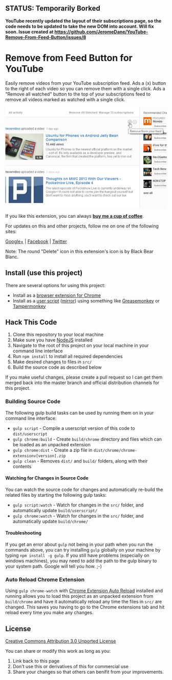 ## STATUS: Temporarily Borked

**YouTube recently updated the layout of their subscriptions page, so the code needs to be updated to take the new DOM into account. Will fix soon. Issue created at https://github.com/JeromeDane/YouTube-Remove-From-Feed-Button/issues/8**

# Remove from Feed Button for YouTube

Easily remove videos from your YouTube subscription feed. Ads a (x) button to the right of each video so you can remove them with a single click. Ads a "Remove all watched" button to the top of your subscriptions feed to remove all videos marked as watched with a single click.

![screen shot](https://github.com/JeromeDane/YouTube-Remove-From-Feed-Button/blob/master/screenshots/screenshot-640x400.png?raw=true)

If you like this extension, you can always **[buy me a cup of coffee](https://www.paypal.com/cgi-bin/webscr?cmd=_s-xclick&hosted_button_id=KF2QJ87Q37PFJ)**.

For updates on this and other projects, follow me on one of the following sites:

[Google+](https://plus.google.com/107905455800180378660/posts) |
[Facebook](https://www.facebook.com/Dane.Jerome) |
[Twitter](https://twitter.com/JeromeDane)

Note: The round "Delete" icon in this extension's icon is by Black Bear Blanc.

## Install (use this project)

There are several options for using this project:

* Install as a [browser extension for Chrome](https://chrome.google.com/webstore/detail/remove-from-feed-button-f/ogclfblkiagkkfpdbbbphchgfkieecml)
* Install as a [user script](https://greasyfork.org/en/scripts/13182-remove-from-feed-button-for-youtube) ([mirror](https://openuserjs.org/scripts/JeromeD/Remove_from_Feed_Button_for_YouTube)) using something like [Greasemonkey](https://addons.mozilla.org/en-us/firefox/addon/greasemonkey/) or [Tampermonkey](https://chrome.google.com/webstore/detail/tampermonkey/dhdgffkkebhmkfjojejmpbldmpobfkfo?)

## Hack This Code

1. Clone this repository to your local machine
2. Make sure you have [NodeJS](https://nodejs.org) installed
3. Navigate to the root of this project on your local machine in your command line interface
4. Run `npm install` to install all required dependencies
5. Make desired changes to files in `src/`
6. Build the source code as described below

If you make useful changes, please create a pull request so I can get them merged back into the master branch and official distribution channels for this project.

### Building Source Code

The following gulp build tasks can be used by running them on in your command line interface:

* `gulp script` - Compile a userscript version of this code to `dist/userscript`
* `gulp chrome:build` - Create `build/chrome` directory and files which can be loaded as an unpacked extension
* `gulp chrome:dist` - Create a zip file in `dist/chrome/chrome-extensionv[version].zip`
* `gulp clean` - Removes `dist/` and `build/` folders, along with their contents

#### Watching for Changes in Source Code

You can watch the source code for changes and automatically re-build the related files by starting the following gulp tasks:

* `gulp script:watch` - Watch for changes in the `src/` folder, and automatically update `build/userscript/`
* `gulp chrome:watch` - Watch for changes in the `src/` folder, and automatically update `build/chrome/`

#### Troubleshooting

If you get an error about `gulp` not being in your path when you run the commands above, you can try installing `gulp` globally on your machine by typing `npm install -g gulp`. If you still have problems (especially on windows machines), you may need to add the path to the gulp binary to your system path. Google will tell you how. ;-)

### Auto Reload Chrome Extension

Using `gulp chrome-watch` with [Chrome Extension Auto Reload](https://github.com/JeromeDane/chrome-extension-auto-reload) installed and running allows you to load this project as an unpacked extension from `build/chrome` and have it automatically reload any time the files in `src/` are changed. This saves you having to go to the Chrome extensions tab and hit reload every time you make any changes.

## License

[Creative Commons Attribution 3.0 Unported License](http://creativecommons.org/licenses/by-nc-sa/3.0/)

You can share or modify this work as long as you:

1. Link back to this page
2. Don't use this or derivatives of this for commercial use
3. Share your changes so that others can benifit from your improvements.
